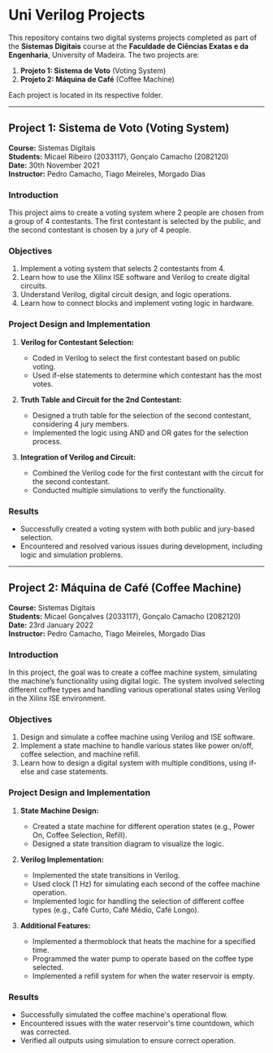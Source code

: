 # Uni Verilog Projects

This repository contains two digital systems projects completed as part of the **Sistemas Digitais** course at the **Faculdade de Ciências Exatas e da Engenharia**, University of Madeira. The two projects are:

1. **Projeto 1: Sistema de Voto** (Voting System)
2. **Projeto 2: Máquina de Café** (Coffee Machine)

Each project is located in its respective folder.

---

## Project 1: Sistema de Voto (Voting System)

**Course:** Sistemas Digitais  
**Students:** Micael Ribeiro (2033117), Gonçalo Camacho (2082120)  
**Date:** 30th November 2021  
**Instructor:** Pedro Camacho, Tiago Meireles, Morgado Dias

### Introduction

This project aims to create a voting system where 2 people are chosen from a group of 4 contestants. The first contestant is selected by the public, and the second contestant is chosen by a jury of 4 people.

### Objectives
1. Implement a voting system that selects 2 contestants from 4.
2. Learn how to use the Xilinx ISE software and Verilog to create digital circuits.
3. Understand Verilog, digital circuit design, and logic operations.
4. Learn how to connect blocks and implement voting logic in hardware.

### Project Design and Implementation

1. **Verilog for Contestant Selection:**
   - Coded in Verilog to select the first contestant based on public voting.
   - Used if-else statements to determine which contestant has the most votes.

2. **Truth Table and Circuit for the 2nd Contestant:**
   - Designed a truth table for the selection of the second contestant, considering 4 jury members.
   - Implemented the logic using AND and OR gates for the selection process.

3. **Integration of Verilog and Circuit:**
   - Combined the Verilog code for the first contestant with the circuit for the second contestant.
   - Conducted multiple simulations to verify the functionality.

### Results

- Successfully created a voting system with both public and jury-based selection.
- Encountered and resolved various issues during development, including logic and simulation problems.

---

## Project 2: Máquina de Café (Coffee Machine)

**Course:** Sistemas Digitais  
**Students:** Micael Gonçalves (2033117), Gonçalo Camacho (2082120)  
**Date:** 23rd January 2022  
**Instructor:** Pedro Camacho, Tiago Meireles, Morgado Dias

### Introduction

In this project, the goal was to create a coffee machine system, simulating the machine’s functionality using digital logic. The system involved selecting different coffee types and handling various operational states using Verilog in the Xilinx ISE environment.

### Objectives
1. Design and simulate a coffee machine using Verilog and ISE software.
2. Implement a state machine to handle various states like power on/off, coffee selection, and machine refill.
3. Learn how to design a digital system with multiple conditions, using if-else and case statements.

### Project Design and Implementation

1. **State Machine Design:**
   - Created a state machine for different operation states (e.g., Power On, Coffee Selection, Refill).
   - Designed a state transition diagram to visualize the logic.

2. **Verilog Implementation:**
   - Implemented the state transitions in Verilog.
   - Used clock (1 Hz) for simulating each second of the coffee machine operation.
   - Implemented logic for handling the selection of different coffee types (e.g., Café Curto, Café Médio, Café Longo).

3. **Additional Features:**
   - Implemented a thermoblock that heats the machine for a specified time.
   - Programmed the water pump to operate based on the coffee type selected.
   - Implemented a refill system for when the water reservoir is empty.

### Results

- Successfully simulated the coffee machine's operational flow.
- Encountered issues with the water reservoir's time countdown, which was corrected.
- Verified all outputs using simulation to ensure correct operation.

